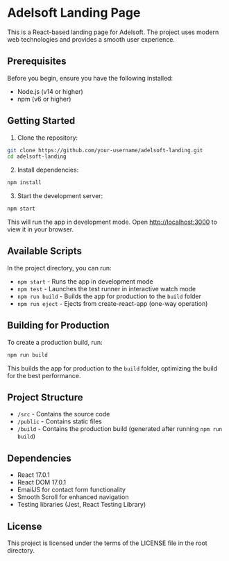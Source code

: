 # Adelsoft Landing Page

This is a React-based landing page for Adelsoft. The project uses modern web technologies and provides a smooth user experience.

## Prerequisites

Before you begin, ensure you have the following installed:
- Node.js (v14 or higher)
- npm (v6 or higher)

## Getting Started

1. Clone the repository:
```bash
git clone https://github.com/your-username/adelsoft-landing.git
cd adelsoft-landing
```

2. Install dependencies:
```bash
npm install
```

3. Start the development server:
```bash
npm start
```
This will run the app in development mode. Open [http://localhost:3000](http://localhost:3000) to view it in your browser.

## Available Scripts

In the project directory, you can run:

- `npm start` - Runs the app in development mode
- `npm test` - Launches the test runner in interactive watch mode
- `npm run build` - Builds the app for production to the `build` folder
- `npm run eject` - Ejects from create-react-app (one-way operation)

## Building for Production

To create a production build, run:
```bash
npm run build
```
This builds the app for production to the `build` folder, optimizing the build for the best performance.

## Project Structure

- `/src` - Contains the source code
- `/public` - Contains static files
- `/build` - Contains the production build (generated after running `npm run build`)

## Dependencies

- React 17.0.1
- React DOM 17.0.1
- EmailJS for contact form functionality
- Smooth Scroll for enhanced navigation
- Testing libraries (Jest, React Testing Library)

## License

This project is licensed under the terms of the LICENSE file in the root directory.
